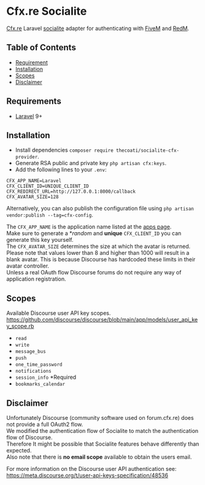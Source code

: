 # Cfx.re Socialite 

[Cfx.re](https://forum.cfx.re/) Laravel [socialite](https://laravel.com/docs/9.x/socialite) adapter for authenticating with [FiveM](https://fivem.net) and [RedM](https://redm.net).

## Table of Contents

- [Requirement](#requirements)
- [Installation](#installation)
- [Scopes](#scopes)
- [Disclaimer](#disclaimer)

## Requirements

- [Laravel](https://laravel.com/) 9+

## Installation

- Install dependencies `composer require thecoati/socialite-cfx-provider`.
- Generate RSA public and private key `php artisan cfx:keys`.
- Add the following lines to your `.env`:
```dotenv
CFX_APP_NAME=Laravel
CFX_CLIENT_ID=UNIQUE_CLIENT_ID
CFX_REDIRECT_URL=http://127.0.0.1:8000/callback
CFX_AVATAR_SIZE=128
```
Alternatively, you can also publish the configuration file using `php artisan vendor:publish --tag=cfx-config`.

The `CFX_APP_NAME` is the application name listed at the [apps page](https://forum.cfx.re/u/sarahwinter/preferences/apps). \
Make sure to generate a **random* and **unique** `CFX_CLIENT_ID` you can generate this key yourself. \
The `CFX_AVATAR_SIZE` determines the size at which the avatar is returned. Please note that values lower than 8 and higher than 1000 will result in a blank avatar. This is because Discourse has hardcoded these limits in their avatar controller. \
Unless a real OAuth flow Discourse forums do not require any way of application registration.

## Scopes

Available Discourse user API key scopes.\
https://github.com/discourse/discourse/blob/main/app/models/user_api_key_scope.rb
- `read`
- `write`
- `message_bus`
- `push`
- `one_time_password`
- `notifications`
- `session_info` *Required
- `bookmarks_calendar`

## Disclaimer

Unfortunately Discourse (community software used on forum.cfx.re) does not provide a full OAuth2 flow. \
We modified the authentication flow of Socialite to match the authentication flow of Discourse. \
Therefore It might be possible that Socialite features behave differently than expected. \
Also note that there is **no email scope** available to obtain the users email.

For more information on the Discourse user API authentication see: \
https://meta.discourse.org/t/user-api-keys-specification/48536
